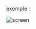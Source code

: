 exemple :

![screen](https://github.com/fk-crafter/html-css-js-loading/assets/127132293/32145a6b-0991-4504-8e90-7947cf34e377)
